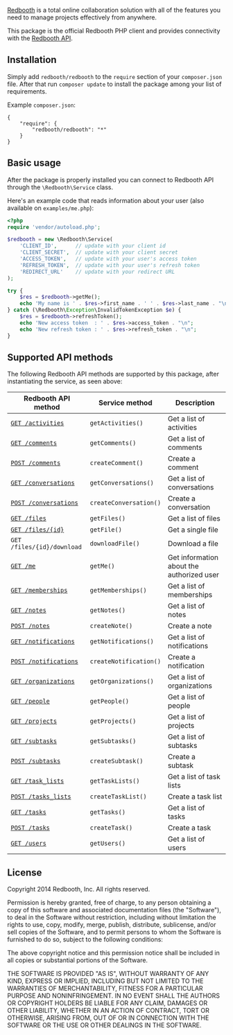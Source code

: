 [Redbooth](https://redbooth.com/) is a total online collaboration solution with all of the features you need to manage projects effectively from anywhere.

This package is the official Redbooth PHP client and provides connectivity with the [Redbooth API](https://redbooth.com/api/).

## Installation

Simply add `redbooth/redbooth` to the `require` section of your `composer.json` file. After that run `composer update` to install the package among your list of requirements.

Example `composer.json`:

```
{
    "require": {
        "redbooth/redbooth": "*"
    }
}
```

## Basic usage

After the package is properly installed you can connect to Redbooth API through the `\Redbooth\Service` class.

Here's an example code that reads information about your user (also available on `examples/me.php`):

```php
<?php
require 'vendor/autoload.php';

$redbooth = new \Redbooth\Service(
    'CLIENT_ID',      // update with your client id
    'CLIENT_SECRET',  // update with your client secret
    'ACCESS_TOKEN',   // update with your user's access token
    'REFRESH_TOKEN',  // update with your user's refresh token
    'REDIRECT_URL'    // update with your redirect URL
);

try {
    $res = $redbooth->getMe();
    echo 'My name is ' . $res->first_name . ' ' . $res->last_name . "\n";
} catch (\Redbooth\Exception\InvalidTokenException $e) {
    $res = $redbooth->refreshToken();
    echo 'New access token  : ' . $res->access_token . "\n";
    echo 'New refresh token : ' . $res->refresh_token . "\n";
}
```

## Supported API methods

The following Redbooth API methods are supported by this package, after instantiating the service, as seen above:

Redbooth API method | Service method | Description
--------------------|----------------|------------
[`GET /activities`](https://redbooth.com/api/api-docs/#page:activities,header:activities-activity-list) | `getActivities()` | Get a list of activities
[`GET /comments`](https://redbooth.com/api/api-docs/#page:comments,header:comments-comment-list-get) | `getComments()` | Get a list of comments
[`POST /comments`](https://redbooth.com/api/api-docs/#page:comments,header:comments-comment-list-post) | `createComment()` | Create a comment
[`GET /conversations`](https://redbooth.com/api/api-docs/#page:conversations,header:conversations-conversation-list-get) | `getConversations()` | Get a list of conversations
[`POST /conversations`](https://redbooth.com/api/api-docs/#page:conversations,header:conversations-conversation-list-post) | `createConversation()` | Create a conversation
[`GET /files`](https://redbooth.com/api/api-docs/#page:files,header:files-file-list) | `getFiles()` | Get a list of files
[`GET /files/{id}`](https://redbooth.com/api/api-docs/#page:files,header:files-file-get) | `getFile()` | Get a single file
`GET /files/{id}/download`| `downloadFile()` | Download a file
[`GET /me`](https://redbooth.com/api/api-docs/#page:user-information,header:user-information-user-information-get) | `getMe()` | Get information about the authorized user
[`GET /memberships`](https://redbooth.com/api/api-docs/#page:memberships,header:memberships-membership-list-get) | `getMemberships()` | Get a list of memberships
[`GET /notes`](https://redbooth.com/api/api-docs/#page:notes,header:notes-note-list-get) | `getNotes()` | Get a list of notes
[`POST /notes`](https://redbooth.com/api/api-docs/#page:notes,header:notes-note-list-post) | `createNote()` | Create a note
[`GET /notifications`](https://redbooth.com/api/api-docs/#page:notifications,header:notifications-notification-list-get) | `getNotifications()` | Get a list of notifications
[`POST /notifications`](https://redbooth.com/api/api-docs/#page:notifications,header:notifications-notification-list-post) | `createNotification()` | Create a notification
[`GET /organizations`](https://redbooth.com/api/api-docs/#page:organizations,header:organizations-organization-list-get) | `getOrganizations()` | Get a list of organizations
[`GET /people`](https://redbooth.com/api/api-docs/#page:people,header:people-people-list-get) | `getPeople()` | Get a list of people
[`GET /projects`](https://redbooth.com/api/api-docs/#page:projects,header:projects-project-list-get) | `getProjects()` | Get a list of projects
[`GET /subtasks`](https://redbooth.com/api/api-docs/#page:subtasks,header:subtasks-subtasks-list-get) | `getSubtasks()` | Get a list of subtasks
[`POST /subtasks`](https://redbooth.com/api/api-docs/#page:subtasks,header:subtasks-subtasks-list-post) | `createSubtask()` | Create a subtask
[`GET /task_lists`](https://redbooth.com/api/api-docs/#page:tasklists,header:tasklists-tasklist-list-get) | `getTaskLists()` | Get a list of task lists
[`POST /tasks_lists`](https://redbooth.com/api/api-docs/#page:tasklists,header:tasklists-tasklist-list-post) | `createTaskList()` | Create a task list
[`GET /tasks`](https://redbooth.com/api/api-docs/#page:tasks,header:tasks-task-list-get) | `getTasks()` | Get a list of tasks
[`POST /tasks`](https://redbooth.com/api/api-docs/#page:tasks,header:tasks-task-list-post) | `createTask()` | Create a task
[`GET /users`](https://redbooth.com/api/api-docs/#page:users,header:users-user-list) | `getUsers()` | Get a list of users

## License

Copyright 2014 Redbooth, Inc. All rights reserved.

Permission is hereby granted, free of charge, to any person obtaining a copy
of this software and associated documentation files (the "Software"), to
deal in the Software without restriction, including without limitation the
rights to use, copy, modify, merge, publish, distribute, sublicense, and/or
sell copies of the Software, and to permit persons to whom the Software is
furnished to do so, subject to the following conditions:

The above copyright notice and this permission notice shall be included in
all copies or substantial portions of the Software.

THE SOFTWARE IS PROVIDED "AS IS", WITHOUT WARRANTY OF ANY KIND, EXPRESS OR
IMPLIED, INCLUDING BUT NOT LIMITED TO THE WARRANTIES OF MERCHANTABILITY,
FITNESS FOR A PARTICULAR PURPOSE AND NONINFRINGEMENT. IN NO EVENT SHALL THE
AUTHORS OR COPYRIGHT HOLDERS BE LIABLE FOR ANY CLAIM, DAMAGES OR OTHER
LIABILITY, WHETHER IN AN ACTION OF CONTRACT, TORT OR OTHERWISE, ARISING
FROM, OUT OF OR IN CONNECTION WITH THE SOFTWARE OR THE USE OR OTHER DEALINGS
IN THE SOFTWARE.
